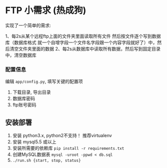 # FTP 小需求 (热成狗)

实现了一个简单的需求:

1、每2s从某个远程ftp上面的文件夹里面读取所有文件 然后按文件逐个写到数据库（数据库格式 就一个自增字段一个文件名字段跟一个内容字段就好了）中，然后清空文件夹里面的数据
2、每2s从数据库中读取所有数据，然后写到固定目录中，清空数据库


### 配置信息

编辑 `app/config.py`, 填写关键的配置项

1. 下载目录, 导出目录
2. 数据库密码
3. ftp账号密码


## 安装部署

1. 安装 python3.x, python2不支持！ 推荐virtualenv
2. 安装 mysql5.5 或以上
3. 安装所需要的依赖库 `pip install -r requirements.txt`
4. 创建MySQL数据表 `mysql -uroot -ppwd < db.sql`
5. `./run.sh {start, stop, status}`





